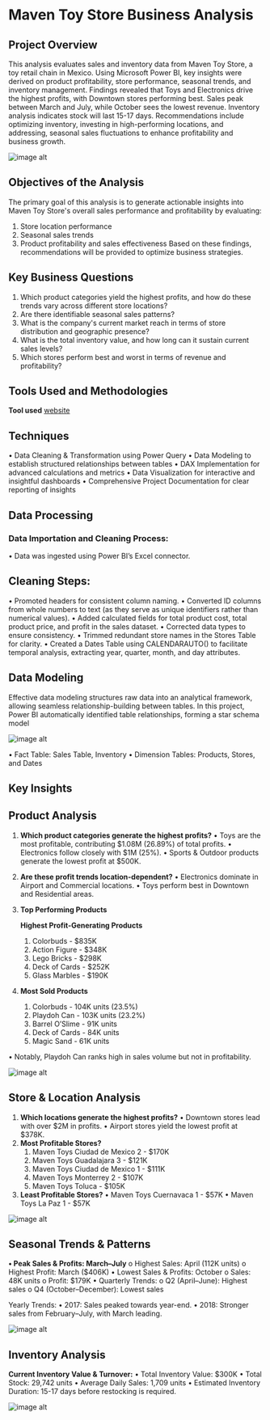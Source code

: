 # Maven Toy Store Business Analysis

## Project Overview
This analysis evaluates sales and inventory data from Maven Toy Store, a toy retail chain in Mexico.
Using Microsoft Power BI, key insights were derived on product profitability, store performance,
seasonal trends, and inventory management. Findings revealed that Toys and Electronics drive the
highest profits, with Downtown stores performing best. Sales peak between March and July, while
October sees the lowest revenue. Inventory analysis indicates stock will last 15-17 days.
Recommendations include optimizing inventory, investing in high-performing locations, and
addressing, seasonal sales fluctuations to enhance profitability and business growth.

![image alt](https://github.com/Iwada-eborty/Power-BI-Project/blob/210f0cbe20e08b0e6f5115326225b1fca3956035/MTS%20Dashboard.png)

## Objectives of the Analysis
The primary goal of this analysis is to generate actionable insights into Maven Toy Store's overall sales
performance and profitability by evaluating:
1. Store location performance
2. Seasonal sales trends
3. Product profitability and sales effectiveness
Based on these findings, recommendations will be provided to optimize business strategies.

## Key Business Questions
1. Which product categories yield the highest profits, and how do these trends vary across
different store locations?
2. Are there identifiable seasonal sales patterns?
3. What is the company's current market reach in terms of store distribution and geographic
presence?
4. What is the total inventory value, and how long can it sustain current sales levels?
5. Which stores perform best and worst in terms of revenue and profitability?

## Tools Used and Methodologies
**Tool used** [website](https://www.microsoft.com/en-us/power-platform/products/power-bi/downloads?ocid=ORSEARCH_Bing&msockid=0acc0d4f8b506ede0e1818758a566f56)

## Techniques
• Data Cleaning & Transformation using Power Query
• Data Modeling to establish structured relationships between tables
• DAX Implementation for advanced calculations and metrics
• Data Visualization for interactive and insightful dashboards
• Comprehensive Project Documentation for clear reporting of insights

## Data Processing

### Data Importation and Cleaning Process:
• Data was ingested using Power BI’s Excel connector.

## Cleaning Steps:
• Promoted headers for consistent column naming.
• Converted ID columns from whole numbers to text (as they serve as unique identifiers rather
than numerical values).
• Added calculated fields for total product cost, total product price, and profit in the sales
dataset.
• Corrected data types to ensure consistency.
• Trimmed redundant store names in the Stores Table for clarity.
• Created a Dates Table using CALENDARAUTO() to facilitate temporal analysis, extracting
year, quarter, month, and day attributes.

## Data Modeling
Effective data modeling structures raw data into an analytical framework, allowing seamless
relationship-building between tables. In this project, Power BI automatically identified table
relationships, forming a star schema model

![image alt](https://github.com/Iwada-eborty/Power-BI-Project/blob/35b21f1f6a78b07259582ae3e95219ed0d9f1592/Schema.png)

• Fact Table: Sales Table, Inventory
• Dimension Tables: Products, Stores, and Dates


## Key Insights

## Product Analysis
1. **Which product categories generate the highest profits?**
• Toys are the most profitable, contributing $1.08M (26.89%) of total profits.
• Electronics follow closely with $1M (25%).
• Sports & Outdoor products generate the lowest profit at $500K.
2. **Are these profit trends location-dependent?**
• Electronics dominate in Airport and Commercial locations.
• Toys perform best in Downtown and Residential areas.
3. **Top Performing Products**
   
    **Highest Profit-Generating Products**
   1. Colorbuds - $835K
   2. Action Figure - $348K
   3. Lego Bricks - $298K
   4. Deck of Cards - $252K
   5. Glass Marbles - $190K
5. **Most Sold Products**
   1. Colorbuds - 104K units (23.5%)
   2. Playdoh Can - 103K units (23.2%)
   3. Barrel O’Slime - 91K units
   4. Deck of Cards - 84K units
   5. Magic Sand - 61K units

• Notably, Playdoh Can ranks high in sales volume but not in profitability.

![image alt](https://github.com/Iwada-eborty/Power-BI-Project/blob/cad0a0c5232ac891b91c6941a6294be3e8941d48/salesreport.png)

## Store & Location Analysis
1. **Which locations generate the highest profits?**
• Downtown stores lead with over $2M in profits.
• Airport stores yield the lowest profit at $378K.
2. **Most Profitable Stores?**
    1. Maven Toys Ciudad de Mexico 2 - $170K
    2. Maven Toys Guadalajara 3 - $121K
    3. Maven Toys Ciudad de Mexico 1 - $111K
    4. Maven Toys Monterrey 2 - $107K
    5. Maven Toys Toluca - $105K
3. **Least Profitable Stores?**
• Maven Toys Cuernavaca 1 - $57K
• Maven Toys La Paz 1 - $57K

![image alt](https://github.com/Iwada-eborty/Power-BI-Project/blob/ac224a31572c28977f6bbccad11e724aadc8aa38/storereport.png)

## Seasonal Trends & Patterns
**• Peak Sales & Profits: March–July**
o Highest Sales: April (112K units)
o Highest Profit: March ($406K)
• Lowest Sales & Profits: October
o Sales: 48K units
o Profit: $179K
• Quarterly Trends:
o Q2 (April–June): Highest sales
o Q4 (October–December): Lowest sales

Yearly Trends:
• 2017: Sales peaked towards year-end.
• 2018: Stronger sales from February–July, with March leading.

![image alt](https://github.com/Iwada-eborty/Power-BI-Project/blob/f70dc239fac23b59c15540c89290ee5c4a30a45b/TandP.png)

## Inventory Analysis
**Current Inventory Value & Turnover:**
• Total Inventory Value: $300K
• Total Stock: 29,742 units
• Average Daily Sales: 1,709 units
• Estimated Inventory Duration: 15-17 days before restocking is required.

![image alt](
)
